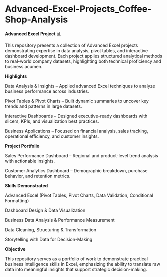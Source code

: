 # Advanced-Excel-Projects_Coffee-Shop-Analysis
**Advanced Excel Project 📊**

This repository presents a collection of Advanced Excel projects demonstrating expertise in data analysis, pivot tables, and interactive dashboard development. Each project applies structured analytical methods to real-world company datasets, highlighting both technical proficiency and business acumen.

**Highlights**

Data Analysis & Insights – Applied advanced Excel techniques to analyze business performance across industries.

Pivot Tables & Pivot Charts – Built dynamic summaries to uncover key trends and patterns in large datasets.

Interactive Dashboards – Designed executive-ready dashboards with slicers, KPIs, and visualization best practices.

Business Applications – Focused on financial analysis, sales tracking, operational efficiency, and customer insights.

**Project Portfolio**

Sales Performance Dashboard – Regional and product-level trend analysis with actionable insights.

Customer Analytics Dashboard – Demographic breakdown, purchase behavior, and retention metrics.

**Skills Demonstrated**

Advanced Excel (Pivot Tables, Pivot Charts, Data Validation, Conditional Formatting)

Dashboard Design & Data Visualization

Business Data Analysis & Performance Measurement

Data Cleaning, Structuring & Transformation

Storytelling with Data for Decision-Making

**Objective**

This repository serves as a portfolio of work to demonstrate practical business intelligence skills in Excel, emphasizing the ability to translate raw data into meaningful insights that support strategic decision-making.
